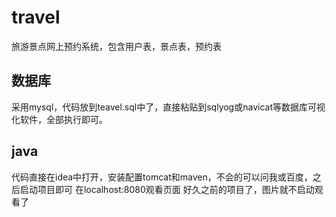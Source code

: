 # travel
旅游景点网上预约系统，包含用户表，景点表，预约表
## 数据库
采用mysql，代码放到teavel.sql中了，直接粘贴到sqlyog或navicat等数据库可视化软件，全部执行即可。
## java
代码直接在idea中打开，安装配置tomcat和maven，不会的可以问我或百度，之后启动项目即可
在localhost:8080观看页面
好久之前的项目了，图片就不启动观看了
